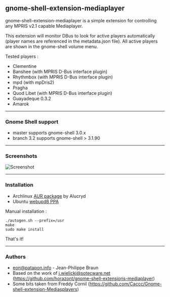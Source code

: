 ## gnome-shell-extension-mediaplayer

gnome-shell-extension-mediaplayer is a simple extension for controlling any MPRIS v2.1 capable Mediaplayer.

This extension will monitor DBus to look for active players automatically (player names are referenced in the 
metadata.json file). All active players are shown in the gnome-shell volume menu.

Tested players :

* Clementine
* Banshee (with MPRIS D-Bus interface plugin)
* Rhythmbox (with MPRIS D-Bus interface plugin)
* mpd (with mpDris2)
* Pragha
* Quod Libet (with MPRIS D-Bus interface plugin)
* Guayadeque 0.3.2
* Amarok

----

### Gnome Shell support

* master supports gnome-shell 3.0.x
* branch 3.2 supports gnome-shell > 3.1.90

----

### Screenshots

![Screenshot](gnome-shell-extensions-mediaplayer/raw/master/data/mediaplayer1.png)

----

### Installation

* Archlinux [AUR package](http://aur.archlinux.org/packages.php?ID=49367) by Alucryd
* Ubuntu [webupd8 PPA](http://www.webupd8.org/2011/10/gnome-shell-mediaplayer-extension.html)

Manual installation :

    ./autogen.sh --prefix=/usr
    make
    sudo make install
  
That's it!

----

### Authors

* eon@patapon.info - Jean-Philippe Braun
* Based on the work of j.wielicki@sotecware.net (https://github.com/horazont/gnome-shell-extensions-mediaplayer)
* Some bits taken from Freddy Cornil (https://github.com/Caccc/Gnome-shell-extension-Mediasplayers)

